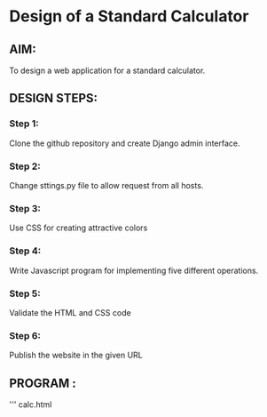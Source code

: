 # Design of a Standard Calculator

## AIM:

To design a web application for a standard calculator.

## DESIGN STEPS:

### Step 1:
Clone the github repository and create Django admin interface.


### Step 2:
Change sttings.py file to allow request from all hosts.


### Step 3:
Use CSS for creating attractive colors


### Step 4:
Write Javascript program for implementing five different operations.


### Step 5:
Validate the HTML and CSS code

### Step 6:

Publish the website in the given URL


## PROGRAM :
'''
calc.html
<!DOCTYPE html>
<html lang="en">
    <head>
        <title>SEC Demo on Calculator</title>
        <style>
        table{
            border: 10px solid maroon;
            margin-left: auto;
            margin-right: auto;
        }
        input[type="text"]{
            border: 5px solid goldenrod;
            padding: 20px 30px;
            font-size: 24px;
            font-weight: bold;
            border-radius: 2px;
        }


        input[type="button"]{
            width: 100%;
            padding: 20px 40px;
            background-color:salmon;
            border-radius: 2px;
        }
        </style>
    </head>
    <body>
        <form name="form1" onload="result.value=''">
            <h1 style="text-align: center;color:red;">Simple Calculator</h1>
        <table id="calc">
            <tr>
                <td colspan="4">
                    <input type="text" id="result">
                </td>
            </tr>
            <tr>
                <td><input type="button" value="1" onclick="result.value+='1'"></td>
                <td><input type="button" value="2" onclick="result.value+='2'"></td>
                <td><input type="button" value="3" onclick="result.value+='3'"></td>
                <td><input type="button" value="+" onclick="result.value+='+'"></td>
            </tr>
            <tr>
                <td><input type="button" value="4" onclick="result.value+='4'"></td>
                <td><input type="button" value="5" onclick="result.value+='5'"></td>
                <td><input type="button" value="6" onclick="result.value+='6'"></td>
                <td><input type="button" value="-" onclick="result.value+='-'"></td>
            </tr>
            <tr>
                <td><input type="button" value="7" onclick="result.value+='7'"></td>
                <td><input type="button" value="8" onclick="result.value+='8'"></td>
                <td><input type="button" value="9" onclick="result.value+='9'"></td>
                <td><input type="button" value="*" onclick="result.value+='*'"></td>
            </tr>
            <tr>
                <td><input type="button" value="/" onclick="result.value+='/'"></td>
                <td><input type="button" value="0" onclick="result.value+='0'"></td>
                <td><input type="button" value="." onclick="result.value+='.'"></td>
                <td><input type="button" value="=" onclick="result.value=eval(result.value)"></td>
            </tr>
            <tr>
                <td colspan="4">
                    <input type="button" value="C" id="clear" onclick="result.value=''">
                </td>
            </tr>
        </table>
        </form>
    </body>
</html>

index.js
let screen = document.getElementById('screen'); buttons = document.querySelectorAll('button'); let screenValue = ''; for (item of buttons) { item.addEventListener('click', (e) => { buttonText = e.target.innerText; console.log('Button text is ', buttonText); if (buttonText == 'X') { buttonText = '*'; screenValue += buttonText; screen.value = screenValue; } else if (buttonText == 'C') { screenValue = ""; screen.value = screenValue; } else if (buttonText == '=') { screen.value = eval(screenValue); } else { screenValue += buttonText; screen.value = screenValue; }

})
}

style.css

styles.css

.container{ text-align: center; margin-top:23px }

table{ margin: auto; }

input{ border-radius: 21px; border: 5px solid #244624; font-size:34px; height: 65px; width: 456px; }

button{ border-radius: 20px; font-size: 40px; background:lightblue; width: 102px; height: 90px; margin: 6px; }

.calculator{ border: 4px solid #13695d; background-color: blue; padding: 23px; border-radius: 53px; display: inline-block;

}

h1{ font-size: 28px; font-family: 'Courier New', Courier, monospace; }
'''


## OUTPUT:
![OUTPT](./out.png)

## HTML VALIDATOR:
![HTML VALIDATOR](./valid.png)

## Result:
The Program for designing a simple calculator using javascript is executed successfully.

